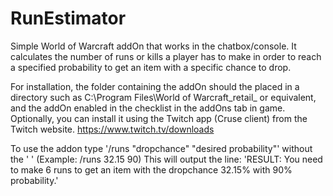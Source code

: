 # RunEstimator

Simple World of Warcraft addOn that works in the chatbox/console. 
It calculates the number of runs or kills a player has to make in order to 
reach a specified probability to get an item with a specific chance to drop.

For installation, the folder containing the addOn should the placed in a directory such as 
C:\Program Files\World of Warcraft\_retail_ 
or equivalent, and the addOn enabled in the checklist in the addOns tab in game.
Optionally, you can install it using the Twitch app (Cruse client) from the Twitch website.
https://www.twitch.tv/downloads

To use the addon type '/runs "dropchance" "desired probability"' without the ' ' (Example: /runs 32.15 90) 
This will output the line: 'RESULT: You need to make 6 runs to get an item with the dropchance 32.15% with 90% probability.'
		
